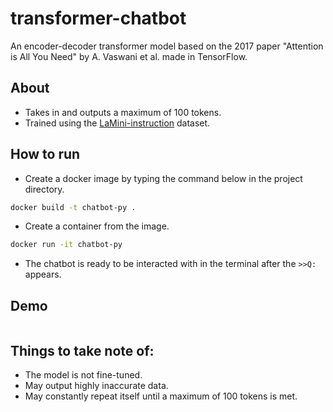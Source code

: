 # transformer-chatbot
An encoder-decoder transformer model based on the 2017 paper "Attention is All You Need" by A. Vaswani et al. made in TensorFlow.

## About
- Takes in and outputs a maximum of 100 tokens.
- Trained using the <a href="https://huggingface.co/datasets/MBZUAI/LaMini-instruction" target="_blank">LaMini-instruction</a> dataset.

## How to run
- Create a docker image by typing the command below in the project directory.
```bash
docker build -t chatbot-py .
```
- Create a container from the image.
```bash
docker run -it chatbot-py 
```
- The chatbot is ready to be interacted with in the terminal after the `>>Q:` appears.

## Demo
<img href="display_img/display_img.jpg">

## Things to take note of:
- The model is not fine-tuned.
- May output highly inaccurate data.
- May constantly repeat itself until a maximum of 100 tokens is met.
